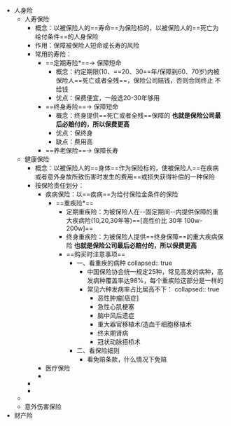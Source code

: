 - 人身险
	- 人寿保险
		- 概念：以被保险人的==寿命==为保险标的，以被保险人的==死亡为给付条件==的人身保险
		- 作用：保障被保险人短命或长寿的风险
		- 常用的寿险：
			- ==定期寿险*==-> 保障短命
				- 概念：约定期限(10、==20、30==年/保障到60、70岁)内被保险人==死亡或者全残==，保险公司赔钱，否则合同终止 不给钱
				- 优点：保费便宜，一般选20-30年够用
			- ==终身寿险==-> 保障短命
				- 概念：终身提供==死亡或者全残==保障的 **也就是保险公司最后必赔付的，所以保费更高**
				- 优点：保终身
				- 缺点：费用高
			- ==养老保险==-> 保障长寿
	- 健康保险
		- 概念：以被保险人的==身体==作为保险标的，使被保险人==在疾病或者意外身故所致伤害时发生的费用==或损失获得补偿的一种保险
		- 按保险责任划分：
			- 疾病保险：以==疾病==为给付保险金条件的保险
				- ==重疾险*==
					- 定期重疾险：为被保险人在--固定期间--内提供保障的重大疾病险(10,20,30年等)==[高性价比 30年 100w-200w]==
					- 终身重疾险：为被保险人提供==终身保障==的重大疾病保险 **也就是保险公司最后必赔付的，所以保费更高**
					- ==购买时注意事项==
						- 一、看重疾的病种
						  collapsed:: true
							- 中国保险协会统一规定25种，常见高发的病种，高发病种覆盖率达98%，每个重疾险这部分是一样的
							- 常见六种发病率占比居高不下：
							  collapsed:: true
								- 恶性肿瘤[癌症]
								- 急性心肌梗塞
								- 脑中风后遗症
								- 重大器官移植术/造血干细胞移植术
								- 终末期肾病
								- 冠状动脉搭桥术
						- 二、看保险细则
							- 看免赔条款，什么情况下免赔
			- 医疗保险
			-
		-
		-
	-
	- 意外伤害保险
- 财产险